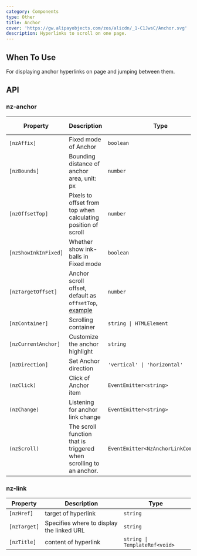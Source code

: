 ```yaml
---
category: Components
type: Other
title: Anchor
cover: 'https://gw.alipayobjects.com/zos/alicdn/_1-C1JwsC/Anchor.svg'
description: Hyperlinks to scroll on one page.
---
```



## When To Use

For displaying anchor hyperlinks on page and jumping between them.


## API

### nz-anchor

| Property             | Description                                                                                   | Type                                  | Default      | Global Config |
| -------------------- | --------------------------------------------------------------------------------------------- | ------------------------------------- | ------------ | ------------- |
| `[nzAffix]`          | Fixed mode of Anchor                                                                          | `boolean`                             | `true`       |
| `[nzBounds]`         | Bounding distance of anchor area, unit: px                                                    | `number`                              | `5`          | ✅             |
| `[nzOffsetTop]`      | Pixels to offset from top when calculating position of scroll                                 | `number`                              | `0`          | ✅             |
| `[nzShowInkInFixed]` | Whether show ink-balls in Fixed mode                                                          | `boolean`                             | `false`      | ✅             |
| `[nzTargetOffset]`   | Anchor scroll offset, default as `offsetTop`, [example](#components-anchor-demo-targetOffset) | `number`                              | -            |               |
| `[nzContainer]`      | Scrolling container                                                                           | `string \| HTMLElement`               | `window`     |
| `[nzCurrentAnchor]`  | Customize the anchor highlight                                                                | `string`                              | -            |               |
| `[nzDirection]`      | Set Anchor direction                                                                          | `'vertical' \| 'horizontal'`          | `'vertical'` |               |
| `(nzClick)`          | Click of Anchor item                                                                          | `EventEmitter<string>`                | -            |
| `(nzChange)`         | Listening for anchor link change                                                              | `EventEmitter<string>`                | -            |               |
| `(nzScroll)`         | The scroll function that is triggered when scrolling to an anchor.                            | `EventEmitter<NzAnchorLinkComponent>` | -            |

### nz-link

| Property     | Description                               | Type                          |
| ------------ | ----------------------------------------- | ----------------------------- |
| `[nzHref]`   | target of hyperlink                       | `string`                      |
| `[nzTarget]` | Specifies where to display the linked URL | `string`                      |
| `[nzTitle]`  | content of hyperlink                      | `string \| TemplateRef<void>` |
